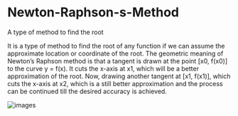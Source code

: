 # Newton-Raphson-s-Method
A type of method to find the root

It is a type of method to find the root of any function if we can assume
the approximate location or coordinate of the root.
The geometric meaning of Newton’s Raphson method is that a tangent
is drawn at the point [x0, f(x0)] to the curve y = f(x). It cuts the x-axis
at x1, which will be a better approximation of the root. Now, drawing
another tangent at [x1, f(x1)], which cuts the x-axis at x2, which is a
still better approximation and the process can be continued till the
desired accuracy is achieved.

![images](https://user-images.githubusercontent.com/84837441/214099271-f1c7325e-909d-4ad5-90bc-a3050056bc91.png)
